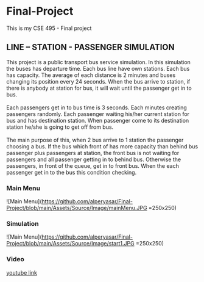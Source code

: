 # Final-Project
This is my CSE 495 - Final project
## LINE – STATION - PASSENGER SIMULATION
This project is a public transport bus service simulation. In this simulation the
buses has departure time. Each bus line have own stations. Each bus has
capacity. The average of each distance is 2 minutes and buses changing its position
every 24 seconds. When the bus arrive to station, if there is anybody at station for bus,
it will wait until the passenger get in to bus. <br /> <br />
Each passengers get in to bus time is 3 seconds. Each minutes creating passengers
randomly. Each passenger waiting his/her current station for bus and has destination
station. When passenger come to its destination station he/she is going to get off from
bus. <br /> <br />
The main purpose of this, when 2 bus arrive to 1 station the passenger choosing
a bus. If the bus which front of has more capacity than behind bus passenger plus
passengers at station, the front bus is not waiting for passengers and all passenger
getting in to behind bus. Otherwise the passengers, in front of the queue, get in to front
bus. When the each passenger get in to the bus this condition checking. <br />

### Main Menu
![Main Menu](https://github.com/alperyasar/Final-Project/blob/main/Assets/Source/Image/mainMenu.JPG =250x250)

### Simulation
![Main Menu](https://github.com/alperyasar/Final-Project/blob/main/Assets/Source/Image/start1.JPG =250x250)

### Video
[youtube link](https://youtu.be/0GYZYEgSoWw)
